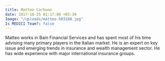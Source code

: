 ```yaml
---
title: Matteo Carbone
date: 2017-10-25 01:17:00 +05:30
Image: "/uploads/matteo-503188.jpg"
Is MEDICI Team?: false
---
```


Matteo works in Bain Financial Services and has spent most of his time advising many primary players in the Italian market. He is an expert on key issue and emerging trends in insurance and wealth management sector. He has wide experience with major international insurance groups.